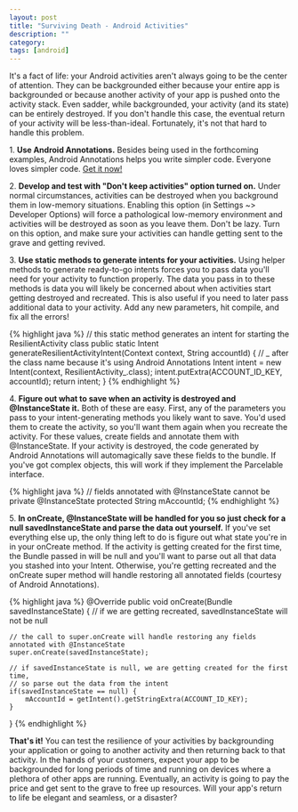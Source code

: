 ```yaml
---
layout: post
title: "Surviving Death - Android Activities"
description: ""
category: 
tags: [android]
---
```


It's a fact of life: your Android activities aren't always going to be the center of attention. They can be backgrounded either because your entire app is backgrounded or because another activity of your app is pushed onto the activity stack. Even sadder, while backgrounded, your activity (and its state) can be entirely destroyed. If you don't handle this case, the eventual return of your activity will be less-than-ideal. Fortunately, it's not that hard to handle this problem.

<!--break-->

1\. **Use Android Annotations.** Besides being used in the forthcoming examples, Android Annotations helps you write simpler code. Everyone loves simpler code. [Get it now!][1]

2\. **Develop and test with "Don't keep activities" option turned on.** Under normal circumstances, activities can be destroyed when you background them in low-memory situations. Enabling this option (in Settings ~> Developer Options) will force a pathological low-memory environment and activities will be destroyed as soon as you leave them. Don't be lazy. Turn on this option, and make sure your activities can handle getting sent to the grave and getting revived.

3\. **Use static methods to generate intents for your activities.** Using helper methods to generate ready-to-go intents forces you to pass data you'll need for your activity to function properly. The data you pass in to these methods is data you will likely be concerned about when activities start getting destroyed and recreated. This is also useful if you need to later pass additional data to your activity. Add any new parameters, hit compile, and fix all the errors! 

{% highlight java %}
// this static method generates an intent for starting the ResilientActivity class
public static Intent generateResilientActivityIntent(Context context, String accountId) {
	// _ after the class name because it's using Android Annotations
    Intent intent = new Intent(context, ResilientActivity_.class);
    intent.putExtra(ACCOUNT_ID_KEY, accountId);
    return intent;
}
{% endhighlight %}

4\. **Figure out what to save when an activity is destroyed and @InstanceState it.** Both of these are easy. First, any of the parameters you pass to your intent-generating methods you likely want to save. You'd used them to create the activity, so you'll want them again when you recreate the activity. For these values, create fields and annotate them with @InstanceState. If your activity is destroyed, the code generated by Android Annotations will automagically save these fields to the bundle. If you've got complex objects, this will work if they implement the Parcelable interface. 

{% highlight java %}
// fields annotated with @InstanceState cannot be private
@InstanceState protected String mAccountId;
{% endhighlight %}

5\. **In onCreate, @InstanceState will be handled for you so just check for a null savedInstanceState and parse the data out yourself.** If you've set everything else up, the only thing left to do is figure out what state you're in in your onCreate method. If the activity is getting created for the first time, the Bundle passed in will be null and you'll want to parse out all that data you stashed into your Intent. Otherwise, you're getting recreated and the onCreate super method will handle restoring all annotated fields (courtesy of Android Annotations).

{% highlight java %}
@Override
public void onCreate(Bundle savedInstanceState) {
    // if we are getting recreated, savedInstanceState will not be null

    // the call to super.onCreate will handle restoring any fields annotated with @InstanceState
	super.onCreate(savedInstanceState);

    // if savedInstanceState is null, we are getting created for the first time,
	// so parse out the data from the intent
	if(savedInstanceState == null) {
		mAccountId = getIntent().getStringExtra(ACCOUNT_ID_KEY);	
	}
}
{% endhighlight %}

**That's it!** You can test the resilience of your activities by backgrounding your application or going to another activity and then returning back to that activity. In the hands of your customers, expect your app to be backgrounded for long periods of time and running on devices where a plethora of other apps are running. Eventually, an activity is going to pay the price and get sent to the grave to free up resources. Will your app's return to life be elegant and seamless, or a disaster?

[1]: http://androidannotations.org/
[2]: /2013/12/20/shout-out-to-gotomeeting/
